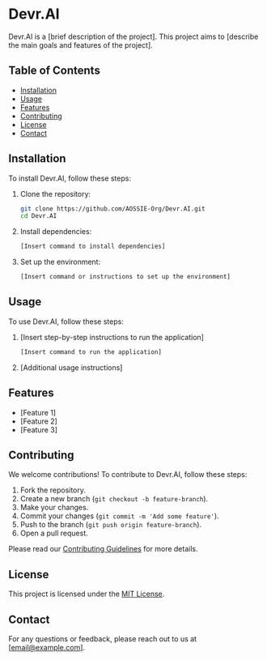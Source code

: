 # Devr.AI

Devr.AI is a [brief description of the project]. This project aims to [describe the main goals and features of the project].

## Table of Contents

- [Installation](#installation)
- [Usage](#usage)
- [Features](#features)
- [Contributing](#contributing)
- [License](#license)
- [Contact](#contact)

## Installation

To install Devr.AI, follow these steps:

1. Clone the repository:
   ```sh
   git clone https://github.com/AOSSIE-Org/Devr.AI.git
   cd Devr.AI
   ```

2. Install dependencies:
   ```sh
   [Insert command to install dependencies]
   ```

3. Set up the environment:
   ```sh
   [Insert command or instructions to set up the environment]
   ```

## Usage

To use Devr.AI, follow these steps:

1. [Insert step-by-step instructions to run the application]
   ```sh
   [Insert command to run the application]
   ```

2. [Additional usage instructions]

## Features

- [Feature 1]
- [Feature 2]
- [Feature 3]

## Contributing

We welcome contributions! To contribute to Devr.AI, follow these steps:

1. Fork the repository.
2. Create a new branch (`git checkout -b feature-branch`).
3. Make your changes.
4. Commit your changes (`git commit -m 'Add some feature'`).
5. Push to the branch (`git push origin feature-branch`).
6. Open a pull request.

Please read our [Contributing Guidelines](CONTRIBUTING.md) for more details.

## License

This project is licensed under the [MIT License](LICENSE).

## Contact

For any questions or feedback, please reach out to us at [email@example.com].

